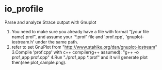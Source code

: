 # io_profile
Parse and analyze Strace output with Gnuplot

1. You need to make sure you already have a file with format "[your file name].prof", and assume your '*.prof' file and 'prof.cpp', 'gnuplot-iostream.h' under the same path.
2. refer to set GnuPlot from "http://www.stahlke.org/dan/gnuplot-iostream"
3.Compile 'prof.cpp' with c++ compiler(g++ assumed): "g++ -o prof_app prof.cpp"
4.Run "./prof_app *.prof" and it will generate plot then(see plot_sample.png).
